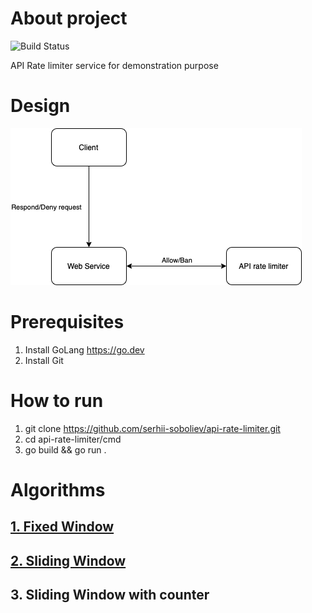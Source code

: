 
# About project

![Build Status](https://github.com/serhii-soboliev/api-rate-limiter/actions/workflows/go.yml/badge.svg)

API Rate limiter service for demonstration purpose

# Design

![General design](https://raw.githubusercontent.com/serhii-soboliev/api-rate-limiter/main/img/general_design.png)

# Prerequisites

1. Install GoLang <https://go.dev>
2. Install Git 

# How to run

1. git clone <https://github.com/serhii-soboliev/api-rate-limiter.git>
2. cd api-rate-limiter/cmd
3. go build && go run .

# Algorithms

## [1. Fixed Window](https://dev.to/satrobit/rate-limiting-using-the-fixed-window-algorithm-2hgm)

## [2. Sliding Window](https://dev.to/satrobit/rate-limiting-using-the-fixed-window-algorithm-2hgm)

## 3. Sliding Window with counter

